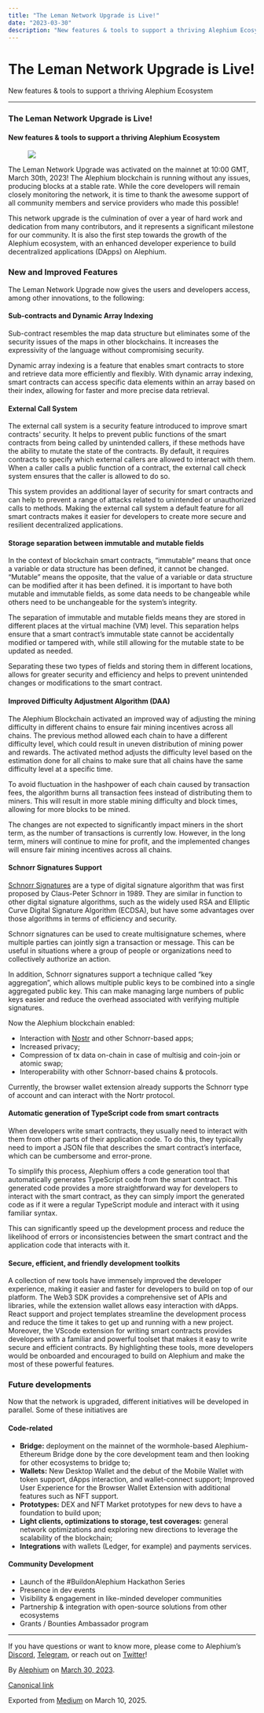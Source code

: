 ```yaml
---
title: "The Leman Network Upgrade is Live!"
date: "2023-03-30"
description: "New features & tools to support a thriving Alephium Ecosystem"
---
```


<div>

# The Leman Network Upgrade is Live!

</div>

<div class="section p-summary" field="subtitle">

New features & tools to support a thriving Alephium Ecosystem

</div>

<div class="section e-content" field="body">

<div id="6f06" class="section section section--body section--first">

<div class="section-divider">

------------------------------------------------------------------------

</div>

<div class="section-content">

<div class="section-inner sectionLayout--insetColumn">

### The Leman Network Upgrade is Live!

#### New features & tools to support a thriving Alephium Ecosystem

<figure id="b2a3" class="graf graf--figure graf-after--h4">
<img src="https://cdn-images-1.medium.com/max/800/1*HgAzUK1d0x-vYIn2leCkOg.jpeg" class="graf-image" data-image-id="1*HgAzUK1d0x-vYIn2leCkOg.jpeg" data-width="1280" data-height="720" data-is-featured="true" />
</figure>

The Leman Network Upgrade was activated on the mainnet at 10:00 GMT, March 30th, 2023! The Alephium blockchain is running without any issues, producing blocks at a stable rate. While the core developers will remain closely monitoring the network, it is time to thank the awesome support of all community members and service providers who made this possible!

This network upgrade is the culmination of over a year of hard work and dedication from many contributors, and it represents a significant milestone for our community. It is also the first step towards the growth of the Alephium ecosystem, with an enhanced developer experience to build decentralized applications (DApps) on Alephium.

### New and Improved Features

The Leman Network Upgrade now gives the users and developers access, among other innovations, to the following:

#### Sub-contracts and Dynamic Array Indexing

Sub-contract resembles the map data structure but eliminates some of the security issues of the maps in other blockchains. It increases the expressivity of the language without compromising security.

Dynamic array indexing is a feature that enables smart contracts to store and retrieve data more efficiently and flexibly. With dynamic array indexing, smart contracts can access specific data elements within an array based on their index, allowing for faster and more precise data retrieval.

#### External Call System

The external call system is a security feature introduced to improve smart contracts' security. It helps to prevent public functions of the smart contracts from being called by unintended callers, if these methods have the ability to mutate the state of the contracts. By default, it requires contracts to specify which external callers are allowed to interact with them. When a caller calls a public function of a contract, the external call check system ensures that the caller is allowed to do so.

This system provides an additional layer of security for smart contracts and can help to prevent a range of attacks related to unintended or unauthorized calls to methods. Making the external call system a default feature for all smart contracts makes it easier for developers to create more secure and resilient decentralized applications.

#### Storage separation between immutable and mutable fields

In the context of blockchain smart contracts, “immutable” means that once a variable or data structure has been defined, it cannot be changed. “Mutable” means the opposite, that the value of a variable or data structure can be modified after it has been defined. it is important to have both mutable and immutable fields, as some data needs to be changeable while others need to be unchangeable for the system’s integrity.

The separation of immutable and mutable fields means they are stored in different places at the virtual machine (VM) level. This separation helps ensure that a smart contract’s immutable state cannot be accidentally modified or tampered with, while still allowing for the mutable state to be updated as needed.

Separating these two types of fields and storing them in different locations, allows for greater security and efficiency and helps to prevent unintended changes or modifications to the smart contract.

#### Improved Difficulty Adjustment Algorithm (DAA)

The Alephium Blockchain activated an improved way of adjusting the mining difficulty in different chains to ensure fair mining incentives across all chains. The previous method allowed each chain to have a different difficulty level, which could result in uneven distribution of mining power and rewards. The activated method adjusts the difficulty level based on the estimation done for all chains to make sure that all chains have the same difficulty level at a specific time.

To avoid fluctuation in the hashpower of each chain caused by transaction fees, the algorithm burns all transaction fees instead of distributing them to miners. This will result in more stable mining difficulty and block times, allowing for more blocks to be mined.

The changes are not expected to significantly impact miners in the short term, as the number of transactions is currently low. However, in the long term, miners will continue to mine for profit, and the implemented changes will ensure fair mining incentives across all chains.

#### Schnorr Signatures Support

<a href="https://twitter.com/alephium/status/1638541074074578946" class="markup--anchor markup--p-anchor" data-href="https://twitter.com/alephium/status/1638541074074578946" rel="noopener" target="_blank">Schnorr Signatures</a> are a type of digital signature algorithm that was first proposed by Claus-Peter Schnorr in 1989. They are similar in function to other digital signature algorithms, such as the widely used RSA and Elliptic Curve Digital Signature Algorithm (ECDSA), but have some advantages over those algorithms in terms of efficiency and security.

Schnorr signatures can be used to create multisignature schemes, where multiple parties can jointly sign a transaction or message. This can be useful in situations where a group of people or organizations need to collectively authorize an action.

In addition, Schnorr signatures support a technique called “key aggregation”, which allows multiple public keys to be combined into a single aggregated public key. This can make managing large numbers of public keys easier and reduce the overhead associated with verifying multiple signatures.

Now the Alephium blockchain enabled:

- <span id="293a">Interaction with <a href="https://nostr.com/" class="markup--anchor markup--li-anchor" data-href="https://nostr.com/" rel="noopener" target="_blank">Nostr</a> and other Schnorr-based apps;</span>
- <span id="5627">Increased privacy;</span>
- <span id="357f">Compression of tx data on-chain in case of multisig and coin-join or atomic swap;</span>
- <span id="f725">Interoperability with other Schnorr-based chains & protocols.</span>

Currently, the browser wallet extension already supports the Schnorr type of account and can interact with the Nortr protocol.

#### Automatic generation of TypeScript code from smart contracts

When developers write smart contracts, they usually need to interact with them from other parts of their application code. To do this, they typically need to import a JSON file that describes the smart contract’s interface, which can be cumbersome and error-prone.

To simplify this process, Alephium offers a code generation tool that automatically generates TypeScript code from the smart contract. This generated code provides a more straightforward way for developers to interact with the smart contract, as they can simply import the generated code as if it were a regular TypeScript module and interact with it using familiar syntax.

This can significantly speed up the development process and reduce the likelihood of errors or inconsistencies between the smart contract and the application code that interacts with it.

#### Secure, efficient, and friendly development toolkits

A collection of new tools have immensely improved the developer experience, making it easier and faster for developers to build on top of our platform. The Web3 SDK provides a comprehensive set of APIs and libraries, while the extension wallet allows easy interaction with dApps. React support and project templates streamline the development process and reduce the time it takes to get up and running with a new project. Moreover, the VScode extension for writing smart contracts provides developers with a familiar and powerful toolset that makes it easy to write secure and efficient contracts. By highlighting these tools, more developers would be onboarded and encouraged to build on Alephium and make the most of these powerful features.

### Future developments

Now that the network is upgraded, different initiatives will be developed in parallel. Some of these initiatives are

#### Code-related

- <span id="0cd0">**Bridge:** deployment on the mainnet of the wormhole-based Alephium-Ethereum Bridge done by the core development team and then looking for other ecosystems to bridge to;</span>
- <span id="17bf">**Wallets:** New Desktop Wallet and the debut of the Mobile Wallet with token support, dApps interaction, and wallet-connect support; Improved User Experience for the Browser Wallet Extension with additional features such as NFT support.</span>
- <span id="2bad">**Prototypes:** DEX and NFT Market prototypes for new devs to have a foundation to build upon;</span>
- <span id="6897">**Light clients, optimizations to storage, test coverages:** general network optimizations and exploring new directions to leverage the scalability of the blockchain;</span>
- <span id="8518">**Integrations** with wallets (Ledger, for example) and payments services.</span>

#### Community Development

- <span id="e60d">Launch of the \#BuildonAlephium Hackathon Series</span>
- <span id="5525">Presence in dev events</span>
- <span id="e8cd">Visibility & engagement in like-minded developer communities</span>
- <span id="6c68">Partnership & integration with open-source solutions from other ecosystems</span>
- <span id="0717">Grants / Bounties Ambassador program</span>

</div>

</div>

</div>

<div id="44ca" class="section section section--body section--last">

<div class="section-divider">

------------------------------------------------------------------------

</div>

<div class="section-content">

<div class="section-inner sectionLayout--insetColumn">

If you have questions or want to know more, please come to Alephium’s <a href="http://alephium.org/discord" class="markup--anchor markup--p-anchor" data-href="http://alephium.org/discord" rel="noopener" target="_blank">Discord</a>, <a href="https://t.me/alephiumgroup" class="markup--anchor markup--p-anchor" data-href="https://t.me/alephiumgroup" rel="noopener" target="_blank">Telegram</a>, or reach out on <a href="https://twitter.com/alephium" class="markup--anchor markup--p-anchor" data-href="https://twitter.com/alephium" rel="noopener" target="_blank">Twitter</a>!

</div>

</div>

</div>

</div>

By <a href="https://medium.com/@alephium" class="p-author h-card">Alephium</a> on [March 30, 2023](https://medium.com/p/f52c89b7dd6a).

<a href="https://medium.com/@alephium/the-leman-network-upgrade-is-live-f52c89b7dd6a" class="p-canonical">Canonical link</a>

Exported from [Medium](https://medium.com) on March 10, 2025.
